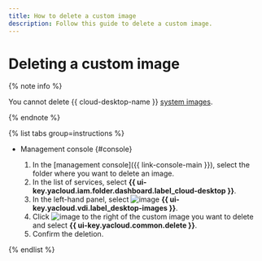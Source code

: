 ```yaml
---
title: How to delete a custom image
description: Follow this guide to delete a custom image.
---
```


# Deleting a custom image

{% note info %}

You cannot delete {{ cloud-desktop-name }} [system images](../../concepts/images.md#system-images).

{% endnote %}

{% list tabs group=instructions %}

- Management console {#console}

  1. In the [management console]({{ link-console-main }}), select the folder where you want to delete an image.
  1. In the list of services, select **{{ ui-key.yacloud.iam.folder.dashboard.label_cloud-desktop }}**.
  1. In the left-hand panel, select ![image](../../../_assets/console-icons/layers.svg) **{{ ui-key.yacloud.vdi.label_desktop-images }}**.
  1. Click ![image](../../../_assets/console-icons/ellipsis.svg) to the right of the custom image you want to delete and select **{{ ui-key.yacloud.common.delete }}**.
  1. Confirm the deletion.

{% endlist %}
